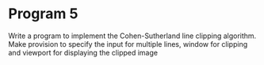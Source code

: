 # Program 5

Write a program to implement the Cohen-Sutherland line clipping algorithm. Make
provision to specify the input for multiple lines, window for clipping and viewport for
displaying the clipped image
